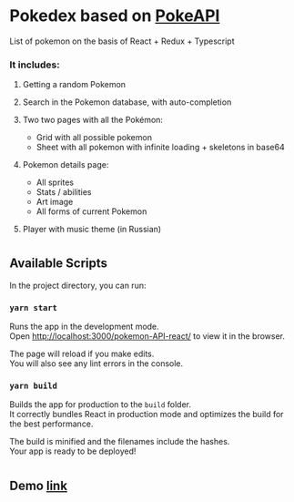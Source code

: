 # Pokedex based on [PokeAPI](https://github.com/PokeAPI/pokeapi)

List of pokemon on the basis of React + Redux + Typescript

### It includes:

1. Getting a random Pokemon
2. Search in the Pokemon database, with auto-completion
3. Two two pages with all the Pokémon:

   - Grid with all possible pokemon
   - Sheet with all pokemon with infinite loading + skeletons in base64

4. Pokemon details page:

   - All sprites
   - Stats / abilities
   - Art image
   - All forms of current Pokemon

5. Player with music theme (in Russian)

#

## Available Scripts

In the project directory, you can run:

### `yarn start`

Runs the app in the development mode.<br>
Open [http://localhost:3000/pokemon-API-react/](http://localhost:3000/pokemon-API-react/) to view it in the browser.

The page will reload if you make edits.<br>
You will also see any lint errors in the console.

### `yarn build`

Builds the app for production to the `build` folder.<br>
It correctly bundles React in production mode and optimizes the build for the best performance.

The build is minified and the filenames include the hashes.<br>
Your app is ready to be deployed!

#
## Demo [link](https://jka4.github.io/pokemon-API-react/)

